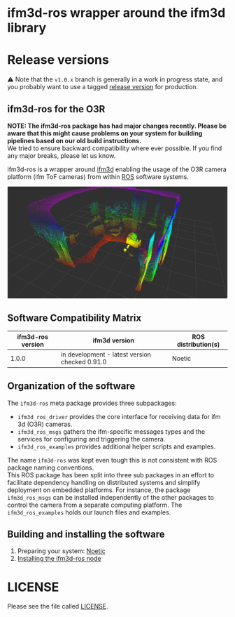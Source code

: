 # ifm3d-ros wrapper around the ifm3d library

# Release versions

:warning: Note that the `v1.0.x` branch is generally in a work in progress state, and you probably want to use a tagged [release version](https://github.com/ifm/ifm3d-ros/releases) for production.

## ifm3d-ros for the O3R

**NOTE: The ifm3d-ros package has had major changes recently. Please be aware that this might cause problems on your system for building pipelines based on our old build instructions.**  
We tried to ensure backward compatibility where ever possible. If you find any major breaks, please let us know.  


ifm3d-ros is a wrapper around [ifm3d](https://github.com/ifm/ifm3d/) enabling the usage of the O3R camera platform (ifm ToF cameras) from within [ROS](http://ros.org) software systems.  

![rviz1](ifm3d_ros_driver/doc/figures/O3R_merged_point_cloud.png)

## Software Compatibility Matrix

|**ifm3d-ros version**|**ifm3d version**|**ROS distribution(s)**|
| ------------ | ------------ | ------------ |
| 1.0.0 | in development - latest version checked 0.91.0 | Noetic |


## Organization of the software

The `ifm3d-ros` meta package provides three subpackages:
- `ifm3d_ros_driver` provides the core interface for receiving data for ifm 3d (O3R) cameras. 
- `ifm3d_ros_msgs` gathers the ifm-specific messages types and the services for configuring and triggering the camera.
- `ifm3d_ros_examples` provides additional helper scripts and examples.

The name `ifm3d-ros`  was kept even tough this is not consistent with ROS package naming conventions.   
This ROS package has been split into three sub packages in an effort to facilitate dependency handling on distributed systems and simplify deployment on embedded platforms. For instance, the package `ifm3d_ros_msgs` can be installed independently of the other packages to control the camera from a separate computing platform. The `ifm3d_ros_examples` holds our launch files and examples.

## Building and installing the software

1. Preparing your system: [Noetic](ifm3d_ros_driver/doc/noetic.md)
2. [Installing the ifm3d-ros node](ifm3d_ros_driver/doc/building.md)

# LICENSE
Please see the file called [LICENSE](LICENSE).